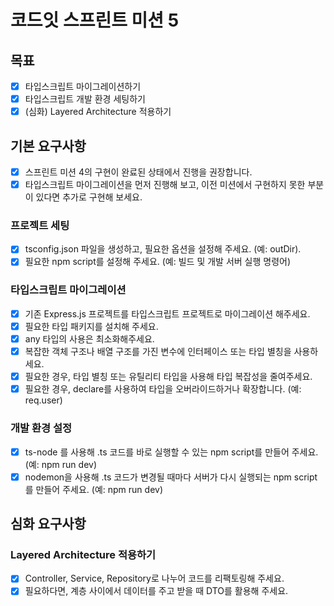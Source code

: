 # 코드잇 스프린트 미션 5

## 목표

- [x] 타입스크립트 마이그레이션하기
- [x] 타입스크립트 개발 환경 세팅하기
- [x] (심화) Layered Architecture 적용하기

## 기본 요구사항

- [x] 스프린트 미션 4의 구현이 완료된 상태에서 진행을 권장합니다.
- [x] 타입스크립트 마이그레이션을 먼저 진행해 보고, 이전 미션에서 구현하지 못한 부분이 있다면 추가로 구현해 보세요.

### 프로젝트 세팅

- [x] tsconfig.json 파일을 생성하고, 필요한 옵션을 설정해 주세요. (예: outDir).
- [x] 필요한 npm script를 설정해 주세요. (예: 빌드 및 개발 서버 실행 명령어)

### 타입스크립트 마이그레이션

- [x] 기존 Express.js 프로젝트를 타입스크립트 프로젝트로 마이그레이션 해주세요.
- [x] 필요한 타입 패키지를 설치해 주세요.
- [x] any 타입의 사용은 최소화해주세요.
- [x] 복잡한 객체 구조나 배열 구조를 가진 변수에 인터페이스 또는 타입 별칭을 사용하세요.
- [x] 필요한 경우, 타입 별칭 또는 유틸리티 타입을 사용해 타입 복잡성을 줄여주세요.
- [x] 필요한 경우, declare를 사용하여 타입을 오버라이드하거나 확장합니다. (예: req.user)

### 개발 환경 설정

- [x] ts-node 를 사용해 .ts 코드를 바로 실행할 수 있는 npm script를 만들어 주세요. (예: npm run dev)
- [x] nodemon을 사용해 .ts 코드가 변경될 때마다 서버가 다시 실행되는 npm script를 만들어 주세요. (예: npm run dev)

## 심화 요구사항

### Layered Architecture 적용하기

- [x] Controller, Service, Repository로 나누어 코드를 리팩토링해 주세요.
- [x] 필요하다면, 계층 사이에서 데이터를 주고 받을 때 DTO를 활용해 주세요.
